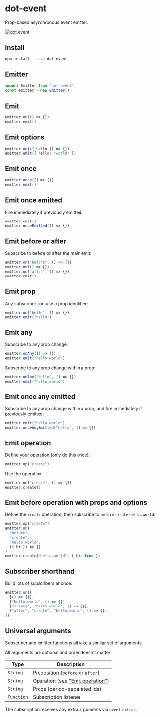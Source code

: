 # dot-event

Prop-based asynchronous event emitter.

![dot event](dot.gif)

## Install

```bash
npm install --save dot-event
```

## Emitter

```js
import Emitter from "dot-event"
const emitter = new Emitter()
```

## Emit

```js
emitter.on(() => {})
emitter.emit()
```

## Emit options

```js
emitter.on(({ hello }) => {})
emitter.emit({ hello: "world" })
```

## Emit once

```js
emitter.once(() => {})
emitter.emit()
```

## Emit once emitted

Fire immediately if previously emitted:

```js
emitter.emit()
emitter.onceEmitted(() => {})
```

## Emit before or after

Subscribe to before or after the main emit:

```js
emitter.on("before", () => {})
emitter.on(() => {})
emitter.on("after", () => {})
emitter.emit()
```

## Emit prop

Any subscriber can use a prop identifier:

```js
emitter.on("hello", () => {})
emitter.emit("hello")
```

## Emit any

Subscribe to any prop change:

```js
emitter.onAny(() => {})
emitter.emit("hello.world")
```

Subscribe to any prop change within a prop:

```js
emitter.onAny("hello", () => {})
emitter.emit("hello.world")
```

## Emit once any emitted

Subscribe to any prop change within a prop, and fire immediately if previously emitted:

```js
emitter.emit("hello.world")
emitter.onceAnyEmitted("hello", () => {})
```

## Emit operation

Define your operation (only do this once):

```js
emitter.op("create")
```

Use the operation:

```js
emitter.on("create", () => {})
emitter.create()
```

## Emit before operation with props and options

Define the `create` operation, then subscribe to `before` `create` `hello.world`:

```js
emitter.op("create")
emitter.on(
  "before",
  "create",
  "hello.world",
  ({ hi }) => {}
)
emitter.create("hello.world", { hi: true })
```

## Subscriber shorthand

Build lots of subscribers at once:

```js
emitter.on([
  [() => {}],
  ["hello.world", () => {}],
  ["create", "hello.world", () => {}],
  ["after", "create", "hello.world", () => {}],
])
```

## Universal arguments

Subscriber and emitter functions all take a similar set of arguments.

All arguments are optional and order doesn't matter:

| Type       | Description                                         |
| ---------- | --------------------------------------------------- |
| `String`   | Preposition (`before` or `after`)                   |
| `String`   | Operation (see ["Emit operation"](#emit-operation)) |
| `String`   | Props (period-separated ids)                        |
| `Function` | Subscription listener                               |

The subscription receives any extra arguments via `event.extras`.
